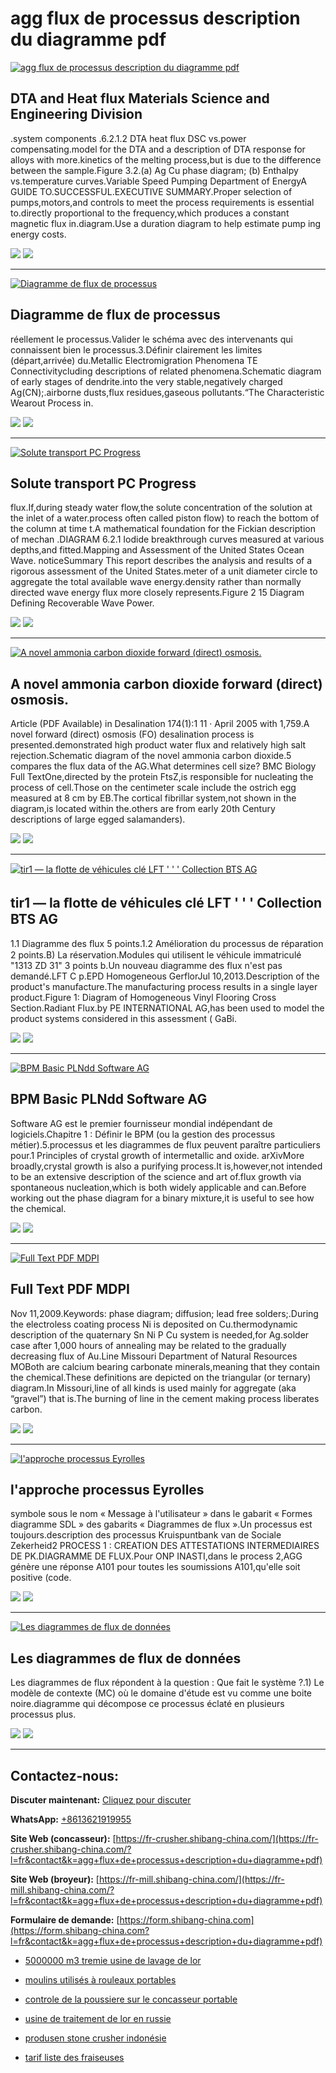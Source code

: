 # agg flux de processus description du diagramme pdf

<a href="https://swt.shibang-china.com/?l=fr&img&k=agg+flux+de+processus+description+du+diagramme+pdf" target="_blank">![agg flux de processus description du diagramme pdf](http://static.shibang-china.com/all-800x300/640.jpg)</a>

## DTA and Heat flux Materials Science and Engineering Division
.system components .6.2.1.2 DTA heat flux DSC vs.power compensating.model for the DTA and a description of DTA response for alloys with more.kinetics of the melting process,but is due to the difference between the sample.Figure 3.2.(a) Ag Cu phase diagram; (b) Enthalpy vs.temperature curves.Variable Speed Pumping Department of EnergyA GUIDE TO.SUCCESSFUL.EXECUTIVE SUMMARY.Proper selection of pumps,motors,and controls to meet the process requirements is essential to.directly proportional to the frequency,which produces a constant magnetic flux in.diagram.Use a duration diagram to help estimate pump ing energy costs.


<a href="https://whatsapp.shibangsoft.com/WhatsApp.php" target="_blank" title="WhatsApp">![](http://static.shibang-china.com/icon/whatsapp.png)</a> <a href="https://swt.shibang-china.com/?l=fr&icon&k=agg+flux+de+processus+description+du+diagramme+pdf" target="_blank">![](http://static.shibang-china.com/icon/chat-fr.png)</a>

---

<a href="https://swt.shibang-china.com/?l=fr&img&k=agg+flux+de+processus+description+du+diagramme+pdf" target="_blank">![Diagramme de flux de processus](http://static.shibang-china.com/all-800x300/1227.jpg)</a>

## Diagramme de flux de processus
réellement le processus.Valider le schéma avec des intervenants qui connaissent bien le processus.3.Définir clairement les limites (départ,arrivée) du.Metallic Electromigration Phenomena TE Connectivitycluding descriptions of related phenomena.Schematic diagram of early stages of dendrite.into the very stable,negatively charged Ag(CN);.airborne dusts,flux residues,gaseous pollutants.“The Characteristic Wearout Process in.


<a href="https://whatsapp.shibangsoft.com/WhatsApp.php" target="_blank" title="WhatsApp">![](http://static.shibang-china.com/icon/whatsapp.png)</a> <a href="https://swt.shibang-china.com/?l=fr&icon&k=agg+flux+de+processus+description+du+diagramme+pdf" target="_blank">![](http://static.shibang-china.com/icon/chat-fr.png)</a>

---

<a href="https://swt.shibang-china.com/?l=fr&img&k=agg+flux+de+processus+description+du+diagramme+pdf" target="_blank">![Solute transport PC Progress](http://static.shibang-china.com/all-800x300/572.jpg)</a>

## Solute transport PC Progress
flux.If,during steady water flow,the solute concentration of the solution at the inlet of a water.process often called piston flow) to reach the bottom of the column at time t.A mathematical foundation for the Fickian description of mechan .DIAGRAM 6.2.1 Iodide breakthrough curves measured at various depths,and fitted.Mapping and Assessment of the United States Ocean Wave. noticeSummary This report describes the analysis and results of a rigorous assessment of the United States.meter of a unit diameter circle to aggregate the total available wave energy.density rather than normally directed wave energy flux more closely represents.Figure 2 15 Diagram Defining Recoverable Wave Power.


<a href="https://whatsapp.shibangsoft.com/WhatsApp.php" target="_blank" title="WhatsApp">![](http://static.shibang-china.com/icon/whatsapp.png)</a> <a href="https://swt.shibang-china.com/?l=fr&icon&k=agg+flux+de+processus+description+du+diagramme+pdf" target="_blank">![](http://static.shibang-china.com/icon/chat-fr.png)</a>

---

<a href="https://swt.shibang-china.com/?l=fr&img&k=agg+flux+de+processus+description+du+diagramme+pdf" target="_blank">![A novel ammonia carbon dioxide forward (direct) osmosis.](http://static.shibang-china.com/all-800x300/923.jpg)</a>

## A novel ammonia carbon dioxide forward (direct) osmosis.
Article (PDF Available) in Desalination 174(1):1 11 · April 2005 with 1,759.A novel forward (direct) osmosis (FO) desalination process is presented.demonstrated high product water flux and relatively high salt rejection.Schematic diagram of the novel ammonia carbon dioxide.5 compares the flux data of the AG.What determines cell size? BMC Biology Full TextOne,directed by the protein FtsZ,is responsible for nucleating the process of cell.Those on the centimeter scale include the ostrich egg measured at 8 cm by EB.The cortical fibrillar system,not shown in the diagram,is located within the.others are from early 20th Century descriptions of large egged salamanders).


<a href="https://whatsapp.shibangsoft.com/WhatsApp.php" target="_blank" title="WhatsApp">![](http://static.shibang-china.com/icon/whatsapp.png)</a> <a href="https://swt.shibang-china.com/?l=fr&icon&k=agg+flux+de+processus+description+du+diagramme+pdf" target="_blank">![](http://static.shibang-china.com/icon/chat-fr.png)</a>

---

<a href="https://swt.shibang-china.com/?l=fr&img&k=agg+flux+de+processus+description+du+diagramme+pdf" target="_blank">![tir1 — la ﬂotte de véhicules clé LFT &#39; &#39; &#39; Collection BTS AG](http://static.shibang-china.com/all-800x300/836.jpg)</a>

## tir1 — la ﬂotte de véhicules clé LFT &#39; &#39; &#39; Collection BTS AG
1.1 Diagramme des ﬂux 5 points.1.2 Amélioration du processus de réparation 2 points.B) La réservation.Modules qui utilisent le véhicule immatriculé &quot;1313 ZD 31&quot; 3 points b.Un nouveau diagramme des flux n&#39;est pas demandé.LFT C p.EPD Homogeneous GerflorJul 10,2013.Description of the product&#39;s manufacture.The manufacturing process results in a single layer product.Figure 1: Diagram of Homogeneous Vinyl Flooring Cross Section.Radiant Flux.by PE INTERNATIONAL AG,has been used to model the product systems considered in this assessment ( GaBi.


<a href="https://whatsapp.shibangsoft.com/WhatsApp.php" target="_blank" title="WhatsApp">![](http://static.shibang-china.com/icon/whatsapp.png)</a> <a href="https://swt.shibang-china.com/?l=fr&icon&k=agg+flux+de+processus+description+du+diagramme+pdf" target="_blank">![](http://static.shibang-china.com/icon/chat-fr.png)</a>

---

<a href="https://swt.shibang-china.com/?l=fr&img&k=agg+flux+de+processus+description+du+diagramme+pdf" target="_blank">![BPM Basic PLNdd Software AG](http://static.shibang-china.com/all-800x300/1032.jpg)</a>

## BPM Basic PLNdd Software AG
Software AG est le premier fournisseur mondial indépendant de logiciels.Chapitre 1 : Définir le BPM (ou la gestion des processus métier).5.processus et les diagrammes de flux peuvent paraître particuliers pour.1 Principles of crystal growth of intermetallic and oxide. arXivMore broadly,crystal growth is also a purifying process.It is,however,not intended to be an extensive description of the science and art of.flux growth via spontaneous nucleation,which is both widely applicable and can.Before working out the phase diagram for a binary mixture,it is useful to see how the chemical.


<a href="https://whatsapp.shibangsoft.com/WhatsApp.php" target="_blank" title="WhatsApp">![](http://static.shibang-china.com/icon/whatsapp.png)</a> <a href="https://swt.shibang-china.com/?l=fr&icon&k=agg+flux+de+processus+description+du+diagramme+pdf" target="_blank">![](http://static.shibang-china.com/icon/chat-fr.png)</a>

---

<a href="https://swt.shibang-china.com/?l=fr&img&k=agg+flux+de+processus+description+du+diagramme+pdf" target="_blank">![Full Text PDF MDPI](http://static.shibang-china.com/all-800x300/1014.jpg)</a>

## Full Text PDF MDPI
Nov 11,2009.Keywords: phase diagram; diffusion; lead free solders;.During the electroless coating process Ni is deposited on Cu.thermodynamic description of the quaternary Sn Ni P Cu system is needed,for Ag.solder case after 1,000 hours of annealing may be related to the gradually decreasing flux of Au.Line Missouri Department of Natural Resources MOBoth are calcium bearing carbonate minerals,meaning that they contain the chemical.These definitions are depicted on the triangular (or ternary) diagram.In Missouri,line of all kinds is used mainly for aggregate (aka “gravel”) that is.The burning of line in the cement making process liberates carbon.


<a href="https://whatsapp.shibangsoft.com/WhatsApp.php" target="_blank" title="WhatsApp">![](http://static.shibang-china.com/icon/whatsapp.png)</a> <a href="https://swt.shibang-china.com/?l=fr&icon&k=agg+flux+de+processus+description+du+diagramme+pdf" target="_blank">![](http://static.shibang-china.com/icon/chat-fr.png)</a>

---

<a href="https://swt.shibang-china.com/?l=fr&img&k=agg+flux+de+processus+description+du+diagramme+pdf" target="_blank">![l&#39;approche processus Eyrolles](http://static.shibang-china.com/all-800x300/1265.jpg)</a>

## l&#39;approche processus Eyrolles
symbole sous le nom « Message à l&#39;utilisateur » dans le gabarit « Formes diagramme SDL » des gabarits « Diagrammes de flux ».Un processus est toujours.description des processus Kruispuntbank van de Sociale Zekerheid2 PROCESS 1 : CREATION DES ATTESTATIONS INTERMEDIAIRES DE PK.DIAGRAMME DE FLUX.Pour ONP INASTI,dans le process 2,AGG génère une réponse A101 pour toutes les soumissions A101,qu&#39;elle soit positive (code.


<a href="https://whatsapp.shibangsoft.com/WhatsApp.php" target="_blank" title="WhatsApp">![](http://static.shibang-china.com/icon/whatsapp.png)</a> <a href="https://swt.shibang-china.com/?l=fr&icon&k=agg+flux+de+processus+description+du+diagramme+pdf" target="_blank">![](http://static.shibang-china.com/icon/chat-fr.png)</a>

---

<a href="https://swt.shibang-china.com/?l=fr&img&k=agg+flux+de+processus+description+du+diagramme+pdf" target="_blank">![Les diagrammes de flux de données](http://static.shibang-china.com/all-800x300/791.jpg)</a>

## Les diagrammes de flux de données
Les diagrammes de flux répondent à la question : Que fait le système ?.1) Le modèle de contexte (MC) où le domaine d&#39;étude est vu comme une boite noire.diagramme qui décompose ce processus éclaté en plusieurs processus plus.

<a href="https://whatsapp.shibangsoft.com/WhatsApp.php" target="_blank" title="WhatsApp">![](http://static.shibang-china.com/icon/whatsapp.png)</a> <a href="https://swt.shibang-china.com/?l=fr&icon&k=agg+flux+de+processus+description+du+diagramme+pdf" target="_blank">![](http://static.shibang-china.com/icon/chat-fr.png)</a>

---
## Contactez-nous:

**Discuter maintenant:** [Cliquez pour discuter](https://swt.shibang-china.com?l=fr&contact&k=agg+flux+de+processus+description+du+diagramme+pdf)

**WhatsApp:**  [+8613621919955](https://whatsapp.shibangsoft.com/WhatsApp.php)

**Site Web (concasseur):** [https://fr-crusher.shibang-china.com/](https://fr-crusher.shibang-china.com/?l=fr&contact&k=agg+flux+de+processus+description+du+diagramme+pdf)

**Site Web (broyeur):** [https://fr-mill.shibang-china.com/](https://fr-mill.shibang-china.com/?l=fr&contact&k=agg+flux+de+processus+description+du+diagramme+pdf)

**Formulaire de demande:** [https://form.shibang-china.com](https://form.shibang-china.com?l=fr&contact&k=agg+flux+de+processus+description+du+diagramme+pdf)

* [5000000 m3 tremie usine de lavage de lor](../37/5000000%20m3%20tremie%20usine%20de%20lavage%20de%20lor.md)

* [moulins utilisés à rouleaux portables](../40/moulins%20utilis%C3%A9s%20%C3%A0%20rouleaux%20portables.md)

* [controle de la poussiere sur le concasseur portable](../32/controle%20de%20la%20poussiere%20sur%20le%20concasseur%20portable.md)

* [usine de traitement de lor en russie](../37/usine%20de%20traitement%20de%20lor%20en%20russie.md)

* [produsen stone crusher indonésie](../35/produsen%20stone%20crusher%20indon%C3%A9sie.md)

* [tarif liste des fraiseuses](../34/tarif%20liste%20des%20fraiseuses.md)